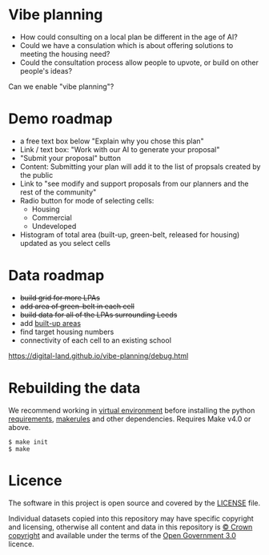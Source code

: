 # Vibe planning

* How could consulting on a local plan be different in the age of AI?
* Could we have a consulation which is about offering solutions to meeting the housing need?
* Could the consultation process allow people to upvote, or build on other people's ideas?

Can we enable "vibe planning"?

# Demo roadmap
* a free text box below "Explain why you chose this plan"
* Link / text box: "Work with our AI to generate your proposal"
* "Submit your proposal" button
* Content: Submitting your plan will add it to the list of propsals created by the public 
* Link to "see modify and support proposals from our planners and the rest of the community"
* Radio button for mode of selecting cells:
   * Housing
   * Commercial
   * Undeveloped
* Histogram of total area (built-up, green-belt, released for housing) updated as you select cells

# Data roadmap

* <s>build grid for more LPAs</s>
* <s>add area of green-belt in each cell</s>
* <s>build data for all of the LPAs surrounding Leeds</s>
* add [built-up areas](https://www.planning.data.gov.uk/map/?dataset=built-up-area)
* find target housing numbers
* connectivity of each cell to an existing school

https://digital-land.github.io/vibe-planning/debug.html

# Rebuilding the data

We recommend working in [virtual environment](http://docs.python-guide.org/en/latest/dev/virtualenvs/) before installing the python [requirements](requirements.txt), [makerules](https://github.com/digital-land/makerules) and other dependencies. Requires Make v4.0 or above.

    $ make init
    $ make

# Licence

The software in this project is open source and covered by the [LICENSE](LICENSE) file.

Individual datasets copied into this repository may have specific copyright and licensing, otherwise all content and data in this repository is
[© Crown copyright](http://www.nationalarchives.gov.uk/information-management/re-using-public-sector-information/copyright-and-re-use/crown-copyright/)
and available under the terms of the [Open Government 3.0](https://www.nationalarchives.gov.uk/doc/open-government-licence/version/3/) licence.
